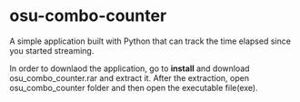# osu-combo-counter
A simple application built with Python that can track the time elapsed since you started streaming.

In order to downlaod the application, go to __install__ and download osu_combo_counter.rar and extract it. After the extraction, open osu_combo_counter folder 
and then open the executable file(exe).
